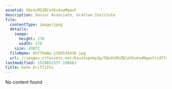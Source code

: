 ```yaml
---
assetid: 5QxVcMSZBCaY6s4swMqauY
description: Senior Associate, Grattan Institute
file:
  contentType: image/jpeg
  details:
    image:
      height: 170
      width: 170
    size: 43072
  fileName: 6hf7hm6w-1369576436.jpg
  url: //images.ctfassets.net/bsux5spekp1p/5QxVcMSZBCaY6s4swMqauY/cdffaf40cbae1406b18fbd5493fd0b4b/6hf7hm6w-1369576436.jpg
lastmodified: 1524652337.196661
title: Kate Griffiths
---
```

No content found